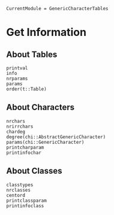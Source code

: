 ```@meta
CurrentModule = GenericCharacterTables
```

# Get Information

## About Tables
```@docs
printval
info
nrparams
params
order(t::Table)
```

## About Characters

```@docs
nrchars
nrirrchars
chardeg
degree(chi::AbstractGenericCharacter)
params(chi::GenericCharacter)
printcharparam
printinfochar
```

## About Classes

```@docs
classtypes
nrclasses
centord
printclassparam
printinfoclass
```
